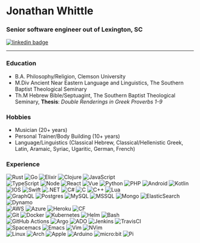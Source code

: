# Jonathan Whittle
### Senior software engineer out of Lexington, SC
<a href="https://www.linkedin.com/in/itsthewhittlethings">
  <img src="https://img.shields.io/badge/LinkedIn--_.svg?style=social&logo=linkedin" alt="linkedin badge">
</a>
<hr>

### Education
- B.A. Philosophy/Religion, Clemson University
- M.Div Ancient Near Eastern Language and Linguistics, The Southern Baptist Theological Seminary
- Th.M Hebrew Bible/Septuagint, The Southern Baptist Theological Seminary, __Thesis__: _Double Renderings in Greek Proverbs 1-9_

### Hobbies
- Musician (20+ years)
- Personal Trainer/Body Building (10+ years)
- Language/Linguistics (Classical Hebrew, Classical/Hellenistic Greek, Latin, Aramaic, Syriac, Ugaritic, German, French)

### Experience
![Rust](https://img.shields.io/badge/Rust-Pro-011125.svg?logo=rust&style=for-the-badge)
![Go](https://img.shields.io/badge/Go-Pro-011125.svg?logo=go&style=for-the-badge)
![Elixir](https://img.shields.io/badge/Elixir-Enthusiast-011125.svg?logo=elixir&style=for-the-badge)
![Clojure](https://img.shields.io/badge/Clojure-Enthusiast-011125.svg?logo=clojure&style=for-the-badge)
![JavaScript](https://img.shields.io/badge/JavaScript-Pro-011125.svg?logo=javascript&style=for-the-badge)
<br>
![TypeScript](https://img.shields.io/badge/-TypeScript-172226.svg?logo=typescript)
![Node](https://img.shields.io/badge/-Nodejs-172226.svg?logo=node.js)
![React](https://img.shields.io/badge/-React-172226.svg?logo=react)
![Vue](https://img.shields.io/badge/-Vue-172226.svg?logo=vue.js)
![Python](https://img.shields.io/badge/-Python-172226.svg?logo=python)
![PHP](https://img.shields.io/badge/-PHP-172226.svg?logo=php)
![Android](https://img.shields.io/badge/-Android-172226.svg?logo=android)
![Kotlin](https://img.shields.io/badge/-Kotlin-172226.svg?logo=Kotlin)
![IOS](https://img.shields.io/badge/-iOS-172226.svg?logo=ios)
![Swift](https://img.shields.io/badge/-Swift-172226.svg?logo=swift)
![.NET](https://img.shields.io/badge/-.NET-172226.svg?logo=.net)
![C#](https://img.shields.io/badge/-Csharp-172226.svg?logo=csharp)
![C](https://img.shields.io/badge/-C-172226.svg?logo=c)
![C++](https://img.shields.io/badge/-C++-172226.svg?logo=cplusplus)
![Lua](https://img.shields.io/badge/-Lua-172226.svg?logo=lua)
<br>
![GraphQL](https://img.shields.io/badge/-GraphQL-172226.svg?logo=graphql)
![Postgres](https://img.shields.io/badge/-Postgres-172226.svg?logo=postgresql)
![MySQL](https://img.shields.io/badge/-MySQL-172226.svg?logo=mysql)
![MSSQL](https://img.shields.io/badge/-MSSQL-172226.svg?logo=microsoftsqlserver)
![Mongo](https://img.shields.io/badge/-MongoDB-172226.svg?logo=mongodb)
![ElasticSearch](https://img.shields.io/badge/-ElasticSearch-172226.svg?logo=elasticsearch)
![Dynamo](https://img.shields.io/badge/-DynamoDB-172226.svg?logo=amazondynamodb)
<br>
![AWS](https://img.shields.io/badge/-AWS-232F3E.svg?logo=amazonaws)
![Azure](https://img.shields.io/badge/-Azure-0078D4.svg?logo=microsoftazure)
![Heroku](https://img.shields.io/badge/-Heroku-430098.svg?logo=heroku)
![CF](https://img.shields.io/badge/-CloudFoundry-172226.svg?logo=cloudfoundry)
<br>
![Git](https://img.shields.io/badge/-Git-172226.svg?logo=git)
![Docker](https://img.shields.io/badge/-Docker-172226.svg?logo=docker)
![Kubernetes](https://img.shields.io/badge/-Kubernetes-172226.svg?logo=kubernetes)
![Helm](https://img.shields.io/badge/-Helm-172226.svg?logo=helm)
![Bash](https://img.shields.io/badge/-Bash-172226.svg?logo=gnubash)
<br>
![GitHub Actions](https://img.shields.io/badge/-GitHubActions-172226.svg?logo=githubactions)
![Argo](https://img.shields.io/badge/-Argo-172226.svg?logo=argo)
![ADO](https://img.shields.io/badge/-AzureDevOps-172226.svg?logo=azuredevops)
![Jenkins](https://img.shields.io/badge/-Jenkins-172226.svg?logo=jenkins)
![TravisCI](https://img.shields.io/badge/-TravisCI-172226.svg?logo=travisci)
<br>
![Spacemacs](https://img.shields.io/badge/-Spacemacs-172226.svg?logo=spacemacs)
![Emacs](https://img.shields.io/badge/-Emacs-172226.svg?logo=gnuemacs)
![Vim](https://img.shields.io/badge/-Vim-172226.svg?logo=vim)
![NVim](https://img.shields.io/badge/-Neovim-172226.svg?logo=neovim)
<br>
![Linux](https://img.shields.io/badge/-Linux-172226.svg?logo=linux)
![Arch](https://img.shields.io/badge/-Arch-172226.svg?logo=archlinux)
![Apple](https://img.shields.io/badge/-Apple-172226.svg?logo=apple)
![Arduino](https://img.shields.io/badge/-Arduino-172226.svg?logo=arduino)
![micro:bit](https://img.shields.io/badge/-micro:bit-172226.svg?logo=microbit)
![Pi](https://img.shields.io/badge/-Pi-172226.svg?logo=raspberrypi)
<br>
